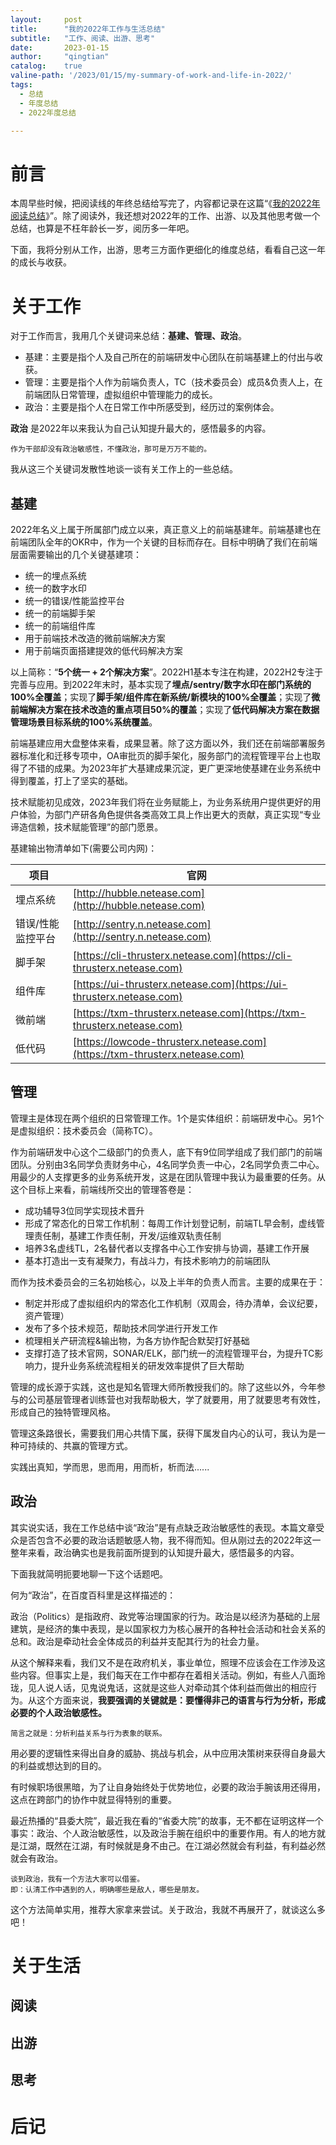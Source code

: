 ```yaml
---
layout:     post
title:      "我的2022年工作与生活总结"
subtitle:   "工作、阅读、出游、思考"
date:       2023-01-15
author:     "qingtian"
catalog:    true
valine-path: '/2023/01/15/my-summary-of-work-and-life-in-2022/'
tags:
  - 总结
  - 年度总结
  - 2022年度总结

---
```


# 前言

本周早些时候，把阅读线的年终总结给写完了，内容都记录在这篇“《[我的2022年阅读总结](https://blog.qingtian16265.com/2022/12/30/my-2022-reading-summary/)》”。除了阅读外，我还想对2022年的工作、出游、以及其他思考做一个总结，也算是不枉年龄长一岁，阅历多一年吧。

下面，我将分别从工作，出游，思考三方面作更细化的维度总结，看看自己这一年的成长与收获。

# 关于工作

对于工作而言，我用几个关键词来总结：**基建、管理、政治**。

- 基建：主要是指个人及自己所在的前端研发中心团队在前端基建上的付出与收获。
- 管理：主要是指个人作为前端负责人，TC（技术委员会）成员&负责人上，在前端团队日常管理，虚拟组织中管理能力的成长。
- 政治：主要是指个人在日常工作中所感受到，经历过的案例体会。

**政治** 是2022年以来我认为自己认知提升最大的，感悟最多的内容。

```
作为干部却没有政治敏感性，不懂政治，那可是万万不能的。
```

我从这三个关键词发散性地谈一谈有关工作上的一些总结。

## 基建

2022年名义上属于所属部门成立以来，真正意义上的前端基建年。前端基建也在前端团队全年的OKR中，作为一个关键的目标而存在。目标中明确了我们在前端层面需要输出的几个关键基建项：

- 统一的埋点系统
- 统一的数字水印
- 统一的错误/性能监控平台
- 统一的前端脚手架
- 统一的前端组件库
- 用于前端技术改造的微前端解决方案
- 用于前端页面搭建提效的低代码解决方案

以上简称：“**5个统一 + 2个解决方案**”。2022H1基本专注在构建，2022H2专注于完善与应用。到2022年末时，基本实现了**埋点/sentry/数字水印在部门系统的100%全覆盖**；实现了**脚手架/组件库在新系统/新模块的100%全覆盖**；实现了**微前端解决方案在技术改造的重点项目50%的覆盖**；实现了**低代码解决方案在数据管理场景目标系统的100%系统覆盖**。

前端基建应用大盘整体来看，成果显著。除了这方面以外，我们还在前端部署服务器标准化和迁移专项中，OA审批页的脚手架化，服务部门的流程管理平台上也取得了不错的成果。为2023年扩大基建成果沉淀，更广更深地使基建在业务系统中得到覆盖，打上了坚实的基础。

技术赋能初见成效，2023年我们将在业务赋能上，为业务系统用户提供更好的用户体验，为部门产研各角色提供各类高效工具上作出更大的贡献，真正实现“专业谛造信赖，技术赋能管理”的部门愿景。

基建输出物清单如下(需要公司内网)：

| 项目 | 官网 | 
|-----|-----|
| 埋点系统 | [http://hubble.netease.com](http://hubble.netease.com) |
| 错误/性能监控平台 | [http://sentry.n.netease.com](http://sentry.n.netease.com) | 
| 脚手架 | [https://cli-thrusterx.netease.com](https://cli-thrusterx.netease.com) | 
| 组件库 | [https://ui-thrusterx.netease.com](https://ui-thrusterx.netease.com) | 
| 微前端 | [https://txm-thrusterx.netease.com](https://txm-thrusterx.netease.com) | 
| 低代码 | [https://lowcode-thrusterx.netease.com](https://txm-thrusterx.netease.com) | 

## 管理

管理主是体现在两个组织的日常管理工作。1个是实体组织：前端研发中心。另1个是虚拟组织：技术委员会（简称TC）。

作为前端研发中心这个二级部门的负责人，底下有9位同学组成了我们部门的前端团队。分别由3名同学负责财务中心，4名同学负责一中心，2名同学负责二中心。用最少的人支撑更多的业务系统开发，这是在团队管理中我认为最重要的任务。从这个目标上来看，前端线所交出的管理答卷是：

- 成功辅导3位同学实现技术晋升
- 形成了常态化的日常工作机制：每周工作计划登记制，前端TL早会制，虚线管理责任制，基建工作责任制，开发/运维双轨责任制
- 培养3名虚线TL，2名替代者以支撑各中心工作安排与协调，基建工作开展
- 基本打造出一支有凝聚力，有战斗力，有技术影响力的前端团队

而作为技术委员会的三名初始核心，以及上半年的负责人而言。主要的成果在于：

- 制定并形成了虚拟组织内的常态化工作机制（双周会，待办清单，会议纪要，资产管理）
- 发布了多个技术规范，帮助技术同学进行开发工作
- 梳理相关产研流程&输出物，为各方协作配合默契打好基础
- 支撑打造了技术官网，SONAR/ELK，部门统一的流程管理平台，为提升TC影响力，提升业务系统流程相关的研发效率提供了巨大帮助

管理的成长源于实践，这也是知名管理大师所教授我们的。除了这些以外，今年参与的公司基层管理者训练营也对我帮助极大，学了就要用，用了就要思考有效性，形成自己的独特管理风格。

管理这条路很长，需要我们用心共情下属，获得下属发自内心的认可，我认为是一种可持续的、共赢的管理方式。

实践出真知，学而思，思而用，用而析，析而法......

## 政治

其实说实话，我在工作总结中谈“政治”是有点缺乏政治敏感性的表现。本篇文章受众是否包含不必要的政治话题敏感人物，我不得而知。但从刚过去的2022年这一整年来看，政治确实也是我前面所提到的认知提升最大，感悟最多的内容。

下面我就简明扼要地聊一下这个话题吧。

何为“政治”，在百度百科里是这样描述的：

政治（Politics）是指政府、政党等治理国家的行为。政治是以经济为基础的上层建筑，是经济的集中表现，是以国家权力为核心展开的各种社会活动和社会关系的总和。政治是牵动社会全体成员的利益并支配其行为的社会力量。

从这个解释来看，我们又不是在政府机关，事业单位，照理不应该会在工作涉及这些内容。但事实上是，我们每天在工作中都存在着相关活动。例如，有些人八面玲珑，见人说人话，见鬼说鬼话，这就是这些人对牵动其个体利益而做出的相应行为。从这个方面来说，**我要强调的关键就是：要懂得非己的语言与行为分析，形成必要的个人政治敏感性。**

```
简言之就是：分析利益关系与行为表象的联系。
```

用必要的逻辑性来得出自身的威胁、挑战与机会，从中应用决策树来获得自身最大的利益或想达到的目的。

有时候职场很黑暗，为了让自身始终处于优势地位，必要的政治手腕该用还得用，这点在跨部门的协作中就显得特别的重要。

最近热播的“县委大院”，最近我在看的“省委大院”的故事，无不都在证明这样一个事实：政治、个人政治敏感性，以及政治手腕在组织中的重要作用。有人的地方就是江湖，既然在江湖，有时候就是身不由己。在江湖必然就会有利益，有利益必然就会有政治。

```
谈到政治，我有一个方法大家可以借鉴。
即：认清工作中遇到的人，明确哪些是敌人，哪些是朋友。
```

这个方法简单实用，推荐大家拿来尝试。关于政治，我就不再展开了，就谈这么多吧！

# 关于生活

## 阅读

## 出游

## 思考

# 后记

